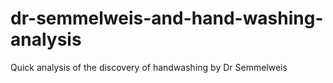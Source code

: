 # dr-semmelweis-and-hand-washing-analysis
Quick analysis of the discovery of handwashing by Dr Semmelweis
